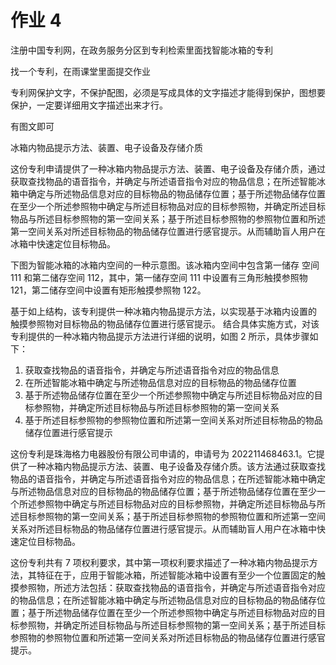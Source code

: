 # 作业 4

注册中国专利网，在政务服务分区到专利检索里面找智能冰箱的专利

找一个专利，在雨课堂里面提交作业

专利网保护文字，不保护配图，必须是写成具体的文字描述才能得到保护，图想要保护，一定要详细用文字描述出来才行。

有图文即可

冰箱内物品提示方法、装置、电子设备及存储介质

这份专利申请提供了一种冰箱内物品提示方法、装置、电子设备及存储介质，通过获取查找物品的语音指令，并确定与所述语音指令对应的物品信息；在所述智能冰箱中确定与所述物品信息对应的目标物品的物品储存位置；基于所述物品储存位置在至少一个所述参照物中确定与所述目标物品对应的目标参照物，并确定所述目标物品与所述目标参照物的第一空间关系；基于所述目标参照物的参照物位置和所述第一空间关系对所述目标物品的物品储存位置进行感官提示。从而辅助盲人用户在冰箱中快速定位目标物品。

下图为智能冰箱的冰箱内空间的一种示意图。该冰箱内空间中包含第一储存 空间 111 和第二储存空间 112，其中，第一储存空间 111 中设置有三角形触摸参照物 121，第二储存空间中设置有矩形触摸参照物 122。

基于如上结构，该专利提供一种冰箱内物品提示方法，以实现基于冰箱内设置的 触摸参照物对目标物品的物品储存位置进行感官提示。 结合具体实施方式，对该专利提供的一种冰箱内物品提示方法进行详细的说明，如图 2 所示，具体步骤如下：

1. 获取查找物品的语音指令，并确定与所述语音指令对应的物品信息
2. 在所述智能冰箱中确定与所述物品信息对应的目标物品的物品储存位置
3. 基于所述物品储存位置在至少一个所述参照物中确定与所述目标物品对应的目标参照物，并确定所述目标物品与所述目标参照物的第一空间关系
4. 基于所述目标参照物的参照物位置和所述第一空间关系对所述目标物品的物品储存位置进行感官提示

这份专利是珠海格力电器股份有限公司申请的，申请号为 202211468463.1。它提供了一种冰箱内物品提示方法、装置、电子设备及存储介质。该方法通过获取查找物品的语音指令，并确定与所述语音指令对应的物品信息；在所述智能冰箱中确定与所述物品信息对应的目标物品的物品储存位置；基于所述物品储存位置在至少一个所述参照物中确定与所述目标物品对应的目标参照物，并确定所述目标物品与所述目标参照物的第一空间关系；基于所述目标参照物的参照物位置和所述第一空间关系对所述目标物品的物品储存位置进行感官提示。从而辅助盲人用户在冰箱中快速定位目标物品。

这份专利共有 7 项权利要求，其中第一项权利要求描述了一种冰箱内物品提示方法，其特征在于，应用于智能冰箱，所述智能冰箱中设置有至少一个位置固定的触摸参照物，所述方法包括：获取查找物品的语音指令，并确定与所述语音指令对应的物品信息；在所述智能冰箱中确定与所述物品信息对应的目标物品的物品储存位置；基于所述物品储存位置在至少一个所述参照物中确定与所述目标物品对应的目标参照物，并确定所述目标物品与所述目标参照物的第一空间关系；基于所述目标参照物的参照物位置和所述第一空间关系对所述目标物品的物品储存位置进行感官提示。

